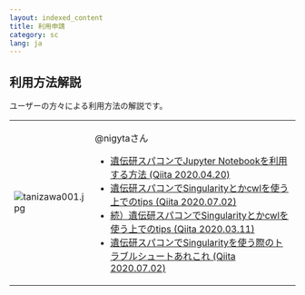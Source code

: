 ```yaml
---
layout: indexed_content
title: 利用申請
category: sc
lang: ja
---
```


## 利用方法解説 

ユーザーの方々による利用方法の解説です。
<table>
<tr>
<td style=><img src="https://sc.ddbj.nig.ac.jp/ja/advanced-guide/tanizawa001.jpg/@@images/860fca9d-02e2-4cc7-a8a6-f37b068acf2a.jpeg" data-linktype="image" title="tanizawa001.jpg" class="image-inline" data-val="3e0d4534910c401395af38808d7d8377" data-scale="preview" alt="tanizawa001.jpg" id="__mcenew" /></td>
<td style="width: 389.033px;">
<p> </p>
<p>  @nigytaさん</p>
<ul>
<li><a href="https://qiita.com/nigyta/items/6cb321735dba0a6215b2" data-linktype="external" data-val="https://qiita.com/nigyta/items/6cb321735dba0a6215b2">遺伝研スパコンでJupyter Notebookを利用する方法 (Qiita 2020.04.20)</a></li>
<li><a href="https://qiita.com/nigyta/items/8de4412e590dad7bf2f8" data-linktype="external" data-val="https://qiita.com/nigyta/items/8de4412e590dad7bf2f8">遺伝研スパコンでSingularityとかcwlを使う上でのtips (Qiita 2020.07.02)</a></li>
<li><a href="https://qiita.com/nigyta/items/e62e8a307918f42baed2" data-linktype="external" data-val="https://qiita.com/nigyta/items/e62e8a307918f42baed2">続）遺伝研スパコンでSingularityとかcwlを使う上でのtips (Qiita 2020.03.11)</a></li>
<li><a href="https://qiita.com/nigyta/items/bf37787be6153bdbaed1" data-linktype="external" data-val="https://qiita.com/nigyta/items/bf37787be6153bdbaed1">遺伝研スパコンでSingularityを使う際のトラブルシュートあれこれ (Qiita 2020.07.02)</a></li>
</ul>
<p> </p>
</td>
</tr>
</table>
